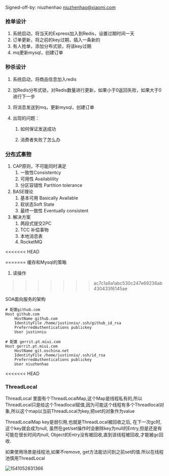 Signed-off-by: niuzhenhao <niuzhenhao@xiaomi.com>



### 抢单设计

1. 系统启动，将当天的Express加入到Redis，设置过期时间一天
2. 订单更新，将之前的key过期，插入一条新的
3. 有人抢单，添加分布式锁，将该key过期
4. mq更新mysql，创建订单

### 秒杀设计

1. 系统启动，将商品信息加入redis

2. 加Redis分布式锁，对Redis数量进行更新，如果小于0返回失败，如果大于0进行下一步

3. 将消息发送到mq，更新mysql，创建订单

4. 出现的问题：

   1. 如何保证发送成功

   2. 消费者失败了怎么办

### [分布式事物](https://www.cnblogs.com/savorboard/p/distributed-system-transaction-consistency.html)

1. CAP原则，不可能同时满足
   1. 一致性Consistentcy
   2. 可用性 Availablility
   3. 分区容错性 Partition tolerance
2. BASE理论
   1. 基本可用 Basically Available
   2. 软状态Soft State
   3. 最终一致性 Eventually consistent
3. 解决方案
   1. 两段式提交2PC
   2. TCC 补偿事物
   3. 本地消息表
   4. RocketMQ



<<<<<<< HEAD

=======
缓存和Mysql的策略

1. 读操作
>>>>>>> ac7c1a9a1abc530c247e69236ab430433f6145ae

SOA面向服务的架构

```
# 配置github.com
Host github.com                 
    HostName github.com
    IdentityFile /home/justinniu/.ssh/github_id_rsa
    PreferredAuthentications publickey
    User justinniu

# 配置 gerrit.pt.miui.com	
Host gerrit.pt.miui.com	 
    HostName git.oschina.net
    IdentityFile /home/justinniu/.ssh/id_rsa
    PreferredAuthentications publickey
    User niuzhenhao
```

<<<<<<< HEAD


### ThreadLocal

ThreadLocal 里面有个ThreadLocalMap,这个Map是线程私有的,所以ThreadLocal只是给这个Treadlocal赋值,因为可能这个线程有多个Threadlocal对象,所以这个map以当前ThreadLocal为key,把set的对象作为value

ThreadLocalMap key是弱引用,也就是ThreadLocal被回收之后, 在下一次gc时,这个key就会成为null, 虽然在get/set操作时会删除key为null的Entry,但是还是有可能在很长时间内null, Object的Entry没有被回收,直到该线程被回收,才能被gc回收.

如果使用场景是线程池,如果不remove, get方法能访问到之前set的值.所以在线程池慎用ThreadLocal



![1541052831366](/home/justinniu/MarkDown/notebook/1541052831366.png)
